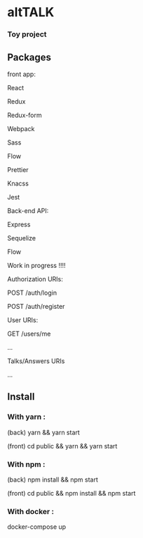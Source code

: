 # altTALK

### Toy project


## Packages

front app:

React

Redux

Redux-form

Webpack

Sass

Flow

Prettier

Knacss

Jest

Back-end API:

Express

Sequelize

Flow


Work in progress !!!!

Authorization URIs:

POST /auth/login

POST /auth/register


User URIs:

GET /users/me

...


Talks/Answers URIs

...


## Install

### With yarn :

(back) yarn && yarn start

(front) cd public && yarn && yarn start


### With npm :

(back) npm install && npm start

(front) cd public && npm install && npm start


### With docker :

docker-compose up


